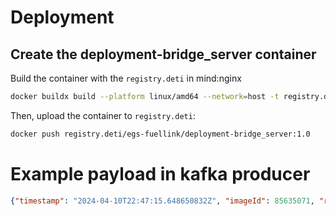 # Deployment

## Create the deployment-bridge_server container

Build the container with the `registry.deti` in mind:nginx

```bash
docker buildx build --platform linux/amd64 --network=host -t registry.deti/egs-fuellink/deployment-bridge_server:1.0 .
```

Then, upload the container to `registry.deti`:

```bash
docker push registry.deti/egs-fuellink/deployment-bridge_server:1.0
```

# Example payload in kafka producer

```json
{"timestamp": "2024-04-10T22:47:15.648650832Z", "imageId": 85635071, "results": [{"box": {"xmin": 115, "ymin": 40, "xmax": 1254, "ymax": 265}, "plate": "18UX45", "region": {"code": "pt", "score": 0.041}, "score": 0.9, "candidates": [{"score": 0.9, "plate": "18UX45"}], "dscore": 0.871, "vehicle": {"score": 0.0, "type": "Unknown", "box": {"xmin": 0, "ymin": 0, "xmax": 0, "ymax": 0}}}], "thingId": "org.eclipse.ditto:c5ae6b75-3da1-4cd3-b0c5-ff22fa509233"}
```